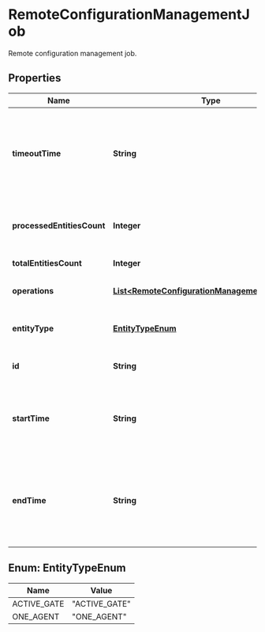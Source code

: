 

# RemoteConfigurationManagementJob

Remote configuration management job.

## Properties

| Name | Type | Description | Notes |
|------------ | ------------- | ------------- | -------------|
|**timeoutTime** | **String** | Date (in ISO 8601 format: yyyy-MM-dd&#39;T&#39;HH:mm:ss.SSS&#39;Z&#39;) when the running remote configuration management job will time-out. This field is present only for running jobs. |  [optional] |
|**processedEntitiesCount** | **Integer** | Number of entities that were already processed at the time the response was created. |  [optional] |
|**totalEntitiesCount** | **Integer** | Total number of entities to process. |  [optional] |
|**operations** | [**List&lt;RemoteConfigurationManagementOperation&gt;**](RemoteConfigurationManagementOperation.md) | A list of executed remote configuration management jobs. |  [optional] |
|**entityType** | [**EntityTypeEnum**](#EntityTypeEnum) | Type of entities modified by remote configuration management. |  [optional] |
|**id** | **String** | The ID of the remote configuration management job. |  [optional] |
|**startTime** | **String** | Date (in ISO 8601 format: yyyy-MM-dd&#39;T&#39;HH:mm:ss.SSS&#39;Z&#39;) when the remote configuration management job was started. |  [optional] |
|**endTime** | **String** | Date (in ISO 8601 format: yyyy-MM-dd&#39;T&#39;HH:mm:ss.SSS&#39;Z&#39;) when the remote configuration management job was finished. This field is present only for finished jobs. |  [optional] |



## Enum: EntityTypeEnum

| Name | Value |
|---- | -----|
| ACTIVE_GATE | &quot;ACTIVE_GATE&quot; |
| ONE_AGENT | &quot;ONE_AGENT&quot; |



